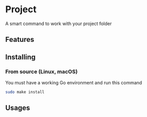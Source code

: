 # Project

A smart command to work with your project folder

## Features

## Installing

### From source (Linux, macOS)

You must have a working Go environment and run this command
```bash
sudo make install
```

## Usages
